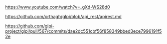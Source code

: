 https://www.youtube.com/watch?v=_gXd-WS28d0

https://github.com/orthagh/glpi/blob/api_rest/apirest.md

https://github.com/glpi-project/glpi/pull/567/commits/dae2dc551cbf56f858349bbed3ece7996191f52e
